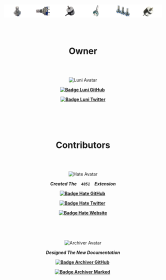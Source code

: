 
[![Banner]][Repository]

<br>
<br>

<div align = center>

# Owner

<br>
<br>

![Luni Avatar]

**[![Badge Luni GitHub]][Luni GitHub]** 

**[![Badge Luni Twitter]][Luni Twitter]**

<br>
<br>
<br>
<br>

# Contributors

<br>
<br>

![Hate Avatar]

***Created The  ` 4051 `  Extension***

**[![Badge Hate GitHub]][Hate GitHub]** 

**[![Badge Hate Twitter]][Hate Twitter]** 

**[![Badge Hate Website]][Hate Website]**

<br>
<br>
<br>

![Archiver Avatar]

***Designed The New Documentation***

**[![Badge Archiver GitHub]][Archiver GitHub]** 

**[![Badge Archiver Marked]][Archiver Marked]** 

</div>



<!----------------------------------------------------------------------------->

[Banner]: ../Resources/Image/Banner/Current.png
[Repository]: ../


<!----------------------------------{ Luni }----------------------------------->

[Badge Luni Twitter]: https://img.shields.io/badge/luni__64-1DA1F2.svg?style=for-the-badge&logo=Twitter&logoColor=white
[Badge Luni GitHub]: https://img.shields.io/badge/luni64-181717.svg?style=for-the-badge&logo=GitHub&logoColor=white

[Luni Twitter]: https://twitter.com/luni_64
[Luni Avatar]: https://avatars.githubusercontent.com/u/12611497?s=64
[Luni GitHub]: https://github.com/luni64


<!-----------------------------{ IHateMornings }------------------------------->

[Badge Hate Twitter]: https://img.shields.io/badge/ihatemornings-1DA1F2.svg?style=for-the-badge&logo=Twitter&logoColor=white
[Badge Hate Website]: https://img.shields.io/badge/ihatemornings.com-lightgray.svg?style=for-the-badge
[Badge Hate GitHub]: https://img.shields.io/badge/ihatemornings-181717.svg?style=for-the-badge&logo=GitHub&logoColor=white

[Hate Twitter]: https://twitter.com/ihatemornings
[Hate Website]: https://ihatemornings.com/
[Hate Avatar]: https://avatars.githubusercontent.com/u/18480?s=64
[Hate GitHub]: https://github.com/ihatemornings


<!---------------------------{ ElectronicsArchiver }--------------------------->

[Badge Archiver GitHub]: https://img.shields.io/badge/ElectronicsArchiver-181717.svg?style=for-the-badge&logo=GitHub&logoColor=white
[Badge Archiver Marked]: https://img.shields.io/badge/ＭａｒｋｅｄＤｏｗｎ-49a2d5.svg?style=for-the-badge&logo=GitHub&logoColor=white

[Archiver Avatar]: https://avatars.githubusercontent.com/u/85485984?s=64
[Archiver GitHub]: https://github.com/ElectronicsArchiver
[Archiver Marked]: https://github.com/MarkedDown

